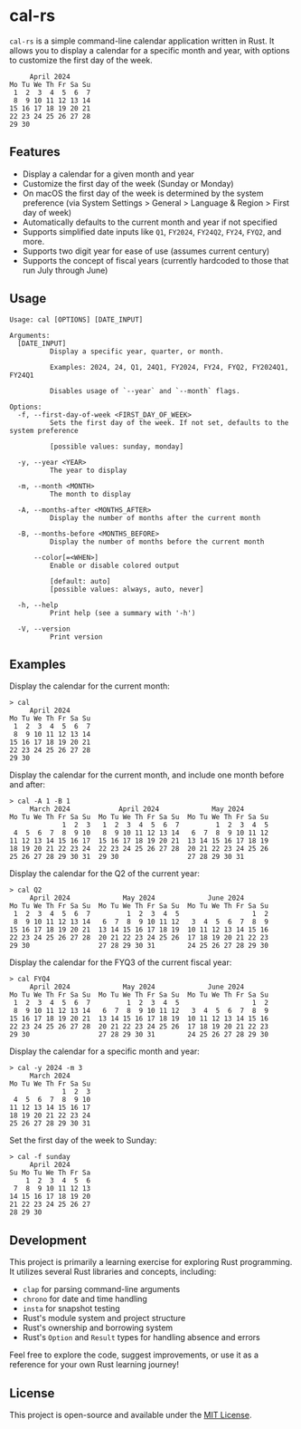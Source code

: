 # cal-rs

```cal-rs``` is a simple command-line calendar application written in Rust. It
allows you to display a calendar for a specific month and year, with options to
customize the first day of the week.

```text
     April 2024     
Mo Tu We Th Fr Sa Su
 1  2  3  4  5  6  7
 8  9 10 11 12 13 14
15 16 17 18 19 20 21
22 23 24 25 26 27 28
29 30               
```

## Features

- Display a calendar for a given month and year
- Customize the first day of the week (Sunday or Monday)
- On macOS the first day of the week is determined by the system preference (via System Settings > General > Language & Region > First day of week)
- Automatically defaults to the current month and year if not specified
- Supports simplified date inputs like `Q1`, `FY2024`, `FY24Q2`, `FY24`, `FYQ2`, and more.
- Supports two digit year for ease of use (assumes current century)
- Supports the concept of fiscal years (currently hardcoded to those that run July through June)

## Usage

```text
Usage: cal [OPTIONS] [DATE_INPUT]

Arguments:
  [DATE_INPUT]
          Display a specific year, quarter, or month.
          
          Examples: 2024, 24, Q1, 24Q1, FY2024, FY24, FYQ2, FY2024Q1, FY24Q1
          
          Disables usage of `--year` and `--month` flags.

Options:
  -f, --first-day-of-week <FIRST_DAY_OF_WEEK>
          Sets the first day of the week. If not set, defaults to the system preference
          
          [possible values: sunday, monday]

  -y, --year <YEAR>
          The year to display

  -m, --month <MONTH>
          The month to display

  -A, --months-after <MONTHS_AFTER>
          Display the number of months after the current month

  -B, --months-before <MONTHS_BEFORE>
          Display the number of months before the current month

      --color[=<WHEN>]
          Enable or disable colored output
          
          [default: auto]
          [possible values: always, auto, never]

  -h, --help
          Print help (see a summary with '-h')

  -V, --version
          Print version
```

## Examples

Display the calendar for the current month:

```text
> cal
     April 2024     
Mo Tu We Th Fr Sa Su
 1  2  3  4  5  6  7
 8  9 10 11 12 13 14
15 16 17 18 19 20 21
22 23 24 25 26 27 28
29 30               
```

Display the calendar for the current month, and include one month before and after:

```text
> cal -A 1 -B 1
     March 2024            April 2024             May 2024      
Mo Tu We Th Fr Sa Su  Mo Tu We Th Fr Sa Su  Mo Tu We Th Fr Sa Su
             1  2  3   1  2  3  4  5  6  7         1  2  3  4  5
 4  5  6  7  8  9 10   8  9 10 11 12 13 14   6  7  8  9 10 11 12
11 12 13 14 15 16 17  15 16 17 18 19 20 21  13 14 15 16 17 18 19
18 19 20 21 22 23 24  22 23 24 25 26 27 28  20 21 22 23 24 25 26
25 26 27 28 29 30 31  29 30                 27 28 29 30 31      
```

Display the calendar for the Q2 of the current year:

```text
> cal Q2
     April 2024             May 2024             June 2024      
Mo Tu We Th Fr Sa Su  Mo Tu We Th Fr Sa Su  Mo Tu We Th Fr Sa Su
 1  2  3  4  5  6  7         1  2  3  4  5                  1  2
 8  9 10 11 12 13 14   6  7  8  9 10 11 12   3  4  5  6  7  8  9
15 16 17 18 19 20 21  13 14 15 16 17 18 19  10 11 12 13 14 15 16
22 23 24 25 26 27 28  20 21 22 23 24 25 26  17 18 19 20 21 22 23
29 30                 27 28 29 30 31        24 25 26 27 28 29 30
```

Display the calendar for the FYQ3 of the current fiscal year:

```text
> cal FYQ4
     April 2024             May 2024             June 2024      
Mo Tu We Th Fr Sa Su  Mo Tu We Th Fr Sa Su  Mo Tu We Th Fr Sa Su
 1  2  3  4  5  6  7         1  2  3  4  5                  1  2
 8  9 10 11 12 13 14   6  7  8  9 10 11 12   3  4  5  6  7  8  9
15 16 17 18 19 20 21  13 14 15 16 17 18 19  10 11 12 13 14 15 16
22 23 24 25 26 27 28  20 21 22 23 24 25 26  17 18 19 20 21 22 23
29 30                 27 28 29 30 31        24 25 26 27 28 29 30
```

Display the calendar for a specific month and year:

```text
> cal -y 2024 -m 3
     March 2024     
Mo Tu We Th Fr Sa Su
             1  2  3
 4  5  6  7  8  9 10
11 12 13 14 15 16 17
18 19 20 21 22 23 24
25 26 27 28 29 30 31
```

Set the first day of the week to Sunday:

```text
> cal -f sunday
     April 2024     
Su Mo Tu We Th Fr Sa
    1  2  3  4  5  6
 7  8  9 10 11 12 13
14 15 16 17 18 19 20
21 22 23 24 25 26 27
28 29 30            
```

## Development

This project is primarily a learning exercise for exploring Rust programming.
It utilizes several Rust libraries and concepts, including:

- ```clap``` for parsing command-line arguments
- ```chrono``` for date and time handling
- ```insta``` for snapshot testing
- Rust's module system and project structure
- Rust's ownership and borrowing system
- Rust's ```Option``` and ```Result``` types for handling absence and errors

Feel free to explore the code, suggest improvements, or use it as a reference
for your own Rust learning journey!

## License

This project is open-source and available under the [MIT License](LICENSE).
